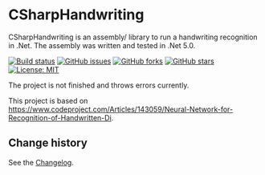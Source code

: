 CSharpHandwriting
====================================

CSharpHandwriting is an assembly/ library to run a handwriting recognition in .Net.
The assembly was written and tested in .Net 5.0.

[![Build status](https://ci.appveyor.com/api/projects/status/l77q1a5mb64954qc?svg=true)](https://ci.appveyor.com/project/SeppPenner/csharphandwriting)
[![GitHub issues](https://img.shields.io/github/issues/SeppPenner/CSharpHandwriting.svg)](https://github.com/SeppPenner/CSharpHandwriting/issues)
[![GitHub forks](https://img.shields.io/github/forks/SeppPenner/CSharpHandwriting.svg)](https://github.com/SeppPenner/CSharpHandwriting/network)
[![GitHub stars](https://img.shields.io/github/stars/SeppPenner/CSharpHandwriting.svg)](https://github.com/SeppPenner/CSharpHandwriting/stargazers)
[![License: MIT](https://img.shields.io/badge/License-MIT-blue.svg)](https://raw.githubusercontent.com/SeppPenner/CSharpHandwriting/master/License.txt)

The project is not finished and throws errors currently.

This project is based on https://www.codeproject.com/Articles/143059/Neural-Network-for-Recognition-of-Handwritten-Di.

Change history
--------------

See the [Changelog](https://github.com/SeppPenner/CSharpHandwriting/blob/master/Changelog.md).